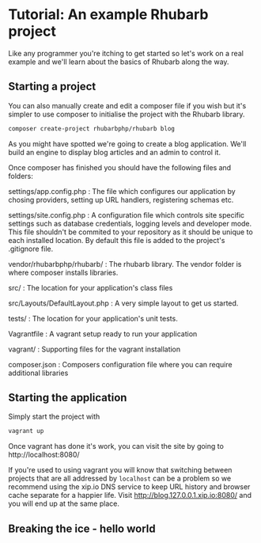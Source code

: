 Tutorial: An example Rhubarb project
====================================

Like any programmer you're itching to get started so let's work on a real example and we'll learn
about the basics of Rhubarb along the way.

## Starting a project

You can also manually create and edit a composer file if you wish but it's simpler to use composer to
initialise the project with the Rhubarb library.

``` bash
composer create-project rhubarbphp/rhubarb blog
```

As you might have spotted we're going to create a blog application. We'll build an engine to display blog
articles and an admin to control it.

Once composer has finished you should have the following files and folders:

settings/app.config.php
:   The file which configures our application by chosing providers, setting up URL handlers, registering
schemas etc.

settings/site.config.php
:   A configuration file which controls site specific settings such as database credentials, logging levels
and developer mode. This file shouldn't be commited to your repository as it should be unique to each installed
location. By default this file is added to the project's .gitignore file.

vendor/rhubarbphp/rhubarb/
:   The rhubarb library. The vendor folder is where composer installs libraries.

src/
:   The location for your application's class files

src/Layouts/DefaultLayout.php
:   A very simple layout to get us started.

tests/
:   The location for your application's unit tests.

Vagrantfile
:   A vagrant setup ready to run your application

vagrant/
:   Supporting files for the vagrant installation

composer.json
:   Composers configuration file where you can require additional libraries

## Starting the application

Simply start the project with

``` bash
vagrant up
```

Once vagrant has done it's work, you can visit the site by going to http://localhost:8080/

If you're used to using vagrant you will know that switching between projects that are all addressed
by `localhost` can be a problem so we recommend using the xip.io DNS service to keep URL history
and browser cache separate for a happier life. Visit http://blog.127.0.0.1.xip.io:8080/ and you
will end up at the same place.

## Breaking the ice - hello world

